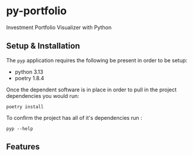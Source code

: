 # py-portfolio
Investment Portfolio Visualizer with Python

## Setup & Installation
The `pyp` application requires the following be present in order to be setup:
- python 3.13
- poetry 1.8.4

Once the dependent software is in place in order to pull in the project dependencies you would run:
```shell
poetry install
```

To confirm the project has all of it's dependencies run :
```shell
pyp --help
```

## Features